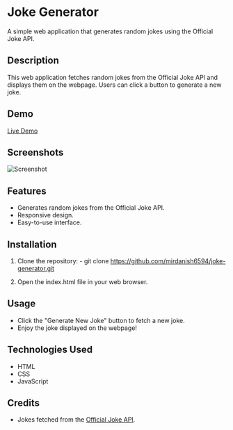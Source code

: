 # Joke Generator

A simple web application that generates random jokes using the Official Joke API.

## Description

This web application fetches random jokes from the Official Joke API and displays them on the webpage. Users can click a button to generate a new joke.

## Demo

[Live Demo]( https://mirdanish6594.github.io/Jokes-generator/) 

## Screenshots

![Screenshot](https://github.com/mirdanish6594/Jokes-generator/main/assets/Screenshot.png)

## Features

- Generates random jokes from the Official Joke API.
- Responsive design.
- Easy-to-use interface.

## Installation

1. Clone the repository: - git clone https://github.com/mirdanish6594/joke-generator.git

2. Open the index.html file in your web browser.

## Usage

- Click the "Generate New Joke" button to fetch a new joke.
- Enjoy the joke displayed on the webpage!

## Technologies Used

- HTML
- CSS
- JavaScript

## Credits

- Jokes fetched from the [Official Joke API](https://official-joke-api.appspot.com/).

